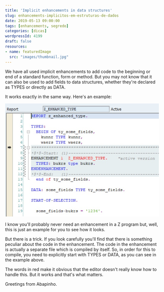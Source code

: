 ```yaml
---
title: 'Implicit enhancements in data structures'
slug: enhancements-implicitos-em-estruturas-de-dados
date: 2019-05-13 09:00:00
tags: [enhancements, segredo]
categories: [dicas]
wordpressId: 4199
draft: false
resources:
- name: featuredImage
  src: "images/thumbnail.jpg"
---
```

We have all used implicit enhancements to add code to the beginning or end of a standard function, form or method. But you may not know that it can also be used to add fields to data structures, whether they're declared as TYPES or directly as DATA.

<!--more-->

It works exactly in the same way. Here's an example:

[![Enhancement implícito em estrutura de dados][1]][1]

I know you'll probably never need an enhancement in a Z program but, well, this is just an example for you to see how it looks.

But there is a trick. If you look carefully you'll find that there is something peculiar about the code in the enhancement. The code in the enhancement is actually a separate file which is compiled by itself. So, in order for this to compile, you need to explicitly start with TYPES or DATA, as you can see in the example above.

The words in red make it obvious that the editor doesn't really know how to handle this. But it works and that's what matters.

Greetings from Abapinho.

   [1]: images/implicit_enhancement_type.jpg
